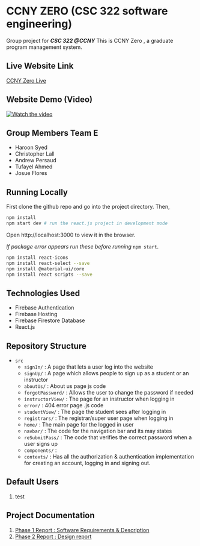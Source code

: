# CCNY ZERO (CSC 322 software engineering)
Group project for ***CSC 322 @CCNY***
This is CCNY Zero , a graduate program management system. 

## Live Website Link
[CCNY Zero Live](https://csc-322-project.web.app/)


## Website Demo (Video)
[![Watch the video](https://i.imgur.com/3XP8mBC.png)](https://www.youtube.com/watch?v=FFdOIdtwPKg)

## Group Members Team E
- Haroon Syed
- Christopher Lall
- Andrew Persaud
- Tufayel Ahmed
- Josue Flores

## Running Locally
First clone the github repo and go into the project directory. Then,
```bash
npm install
npm start dev # run the react.js project in development mode
```
Open http://localhost:3000 to view it in the browser.

*If package error appears run these before running* `npm start`.
```bash
npm install react-icons
npm install react-select --save
npm install @material-ui/core
npm install react scripts --save
```

## Technologies Used
 - Firebase Authentication
 - Firebase Hosting
 - Firebase Firestore Database
 - React.js

## Repository Structure
- `src`
  - `signIn/` : A page that lets a user log into the website
  - `signUp/` : A page which allows people to sign up as a student or an instructor
  - `aboutUs/` : About us page js code
  - `forgotPassword/` : Allows the user to change the password if needed
  - `instructorView/` : The page for an instructor when logging in
  - `error/` : 404 error page .js code
  - `studentView/` : The page the student sees after logging in
  - `registrars/` : The registrar/super user page when logging in
  - `home/` : The main page for the logged in user 
  - `navbar/` : The code for the navigation bar and its may states
  - `reSubmitPass/` : The code that verifies the correct password when a user signs up
  - `components/` : 
  - `contexts/` : Has all the authorization & authentication implementation for creating an account, logging in and signing out.


## Default Users
 1. test
 
## Project Documentation
1. [Phase 1 Report : Software Requirements & Description](https://github.com/NishanthPrajith/Csc-322-Final-Project/blob/a050d190daded7f6b248075960b23d0b98ee545a/Phase1report.docx.pdf)
2. [Phase 2 Report : Design report](https://github.com/NishanthPrajith/Csc-322-Final-Project/blob/cc86ebd76973b3b0b5832b8b7972f3d7d5ea4c88/CSC32200_GES_Phase2.pdf)
